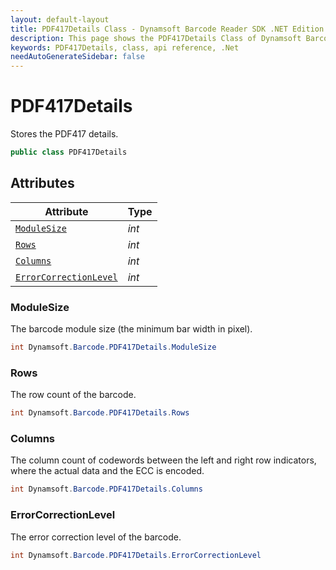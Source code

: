 ```yaml
---
layout: default-layout
title: PDF417Details Class - Dynamsoft Barcode Reader SDK .NET Edition API Reference
description: This page shows the PDF417Details Class of Dynamsoft Barcode Reader SDK .NET Edition.
keywords: PDF417Details, class, api reference, .Net
needAutoGenerateSidebar: false
---
```



# PDF417Details
Stores the PDF417 details.

```C#
public class PDF417Details
```  

## Attributes
  
| Attribute | Type |
|---------- | ---- |
| [`ModuleSize`](#modulesize) | *int* |
| [`Rows`](#rows) | *int* |
| [`Columns`](#columns) | *int* |
| [`ErrorCorrectionLevel`](#errorcorrectionlevel) | *int* |


### ModuleSize
The barcode module size (the minimum bar width in pixel).

```C#
int Dynamsoft.Barcode.PDF417Details.ModuleSize
```

### Rows
The row count of the barcode.

```C#
int Dynamsoft.Barcode.PDF417Details.Rows
```

### Columns
The column count of codewords between the left and right row indicators, where the actual data and the ECC is encoded.

```C#
int Dynamsoft.Barcode.PDF417Details.Columns
```

### ErrorCorrectionLevel
The error correction level of the barcode.

```C#
int Dynamsoft.Barcode.PDF417Details.ErrorCorrectionLevel
```
